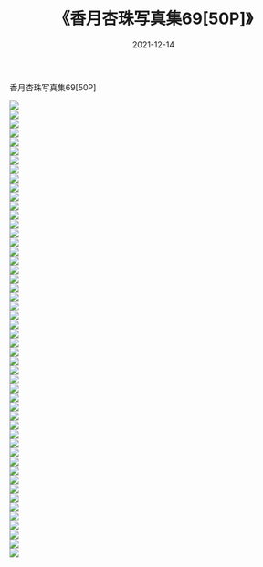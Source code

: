 ﻿---
layout: post
title:  《香月杏珠写真集69[50P]》
date:   2021-12-14
img: http://pic.660000.xyz/1:/性感/2021/香月杏珠写真集69[50P]/000.jpg
categories: [美女, 清纯, 唯美]
---

香月杏珠写真集69[50P]

  ![](http://pic.660000.xyz/1:/性感/2021/香月杏珠写真集69[50P]/001.jpg) <br> ![](http://pic.660000.xyz/1:/性感/2021/香月杏珠写真集69[50P]/002.jpg) <br> ![](http://pic.660000.xyz/1:/性感/2021/香月杏珠写真集69[50P]/003.jpg) <br> ![](http://pic.660000.xyz/1:/性感/2021/香月杏珠写真集69[50P]/004.jpg) <br> ![](http://pic.660000.xyz/1:/性感/2021/香月杏珠写真集69[50P]/005.jpg) <br> ![](http://pic.660000.xyz/1:/性感/2021/香月杏珠写真集69[50P]/006.jpg) <br> ![](http://pic.660000.xyz/1:/性感/2021/香月杏珠写真集69[50P]/007.jpg) <br> ![](http://pic.660000.xyz/1:/性感/2021/香月杏珠写真集69[50P]/008.jpg) <br> ![](http://pic.660000.xyz/1:/性感/2021/香月杏珠写真集69[50P]/009.jpg) <br> ![](http://pic.660000.xyz/1:/性感/2021/香月杏珠写真集69[50P]/010.jpg) <br> ![](http://pic.660000.xyz/1:/性感/2021/香月杏珠写真集69[50P]/011.jpg) <br> ![](http://pic.660000.xyz/1:/性感/2021/香月杏珠写真集69[50P]/012.jpg) <br> ![](http://pic.660000.xyz/1:/性感/2021/香月杏珠写真集69[50P]/013.jpg) <br> ![](http://pic.660000.xyz/1:/性感/2021/香月杏珠写真集69[50P]/014.jpg) <br> ![](http://pic.660000.xyz/1:/性感/2021/香月杏珠写真集69[50P]/015.jpg) <br> ![](http://pic.660000.xyz/1:/性感/2021/香月杏珠写真集69[50P]/016.jpg) <br> ![](http://pic.660000.xyz/1:/性感/2021/香月杏珠写真集69[50P]/017.jpg) <br> ![](http://pic.660000.xyz/1:/性感/2021/香月杏珠写真集69[50P]/018.jpg) <br> ![](http://pic.660000.xyz/1:/性感/2021/香月杏珠写真集69[50P]/019.jpg) <br> ![](http://pic.660000.xyz/1:/性感/2021/香月杏珠写真集69[50P]/020.jpg) <br> ![](http://pic.660000.xyz/1:/性感/2021/香月杏珠写真集69[50P]/021.jpg) <br> ![](http://pic.660000.xyz/1:/性感/2021/香月杏珠写真集69[50P]/022.jpg) <br> ![](http://pic.660000.xyz/1:/性感/2021/香月杏珠写真集69[50P]/023.jpg) <br> ![](http://pic.660000.xyz/1:/性感/2021/香月杏珠写真集69[50P]/024.jpg) <br> ![](http://pic.660000.xyz/1:/性感/2021/香月杏珠写真集69[50P]/025.jpg) <br> ![](http://pic.660000.xyz/1:/性感/2021/香月杏珠写真集69[50P]/026.jpg) <br> ![](http://pic.660000.xyz/1:/性感/2021/香月杏珠写真集69[50P]/027.jpg) <br> ![](http://pic.660000.xyz/1:/性感/2021/香月杏珠写真集69[50P]/028.jpg) <br> ![](http://pic.660000.xyz/1:/性感/2021/香月杏珠写真集69[50P]/029.jpg) <br> ![](http://pic.660000.xyz/1:/性感/2021/香月杏珠写真集69[50P]/030.jpg) <br> ![](http://pic.660000.xyz/1:/性感/2021/香月杏珠写真集69[50P]/031.jpg) <br> ![](http://pic.660000.xyz/1:/性感/2021/香月杏珠写真集69[50P]/032.jpg) <br> ![](http://pic.660000.xyz/1:/性感/2021/香月杏珠写真集69[50P]/033.jpg) <br> ![](http://pic.660000.xyz/1:/性感/2021/香月杏珠写真集69[50P]/034.jpg) <br> ![](http://pic.660000.xyz/1:/性感/2021/香月杏珠写真集69[50P]/035.jpg) <br> ![](http://pic.660000.xyz/1:/性感/2021/香月杏珠写真集69[50P]/036.jpg) <br> ![](http://pic.660000.xyz/1:/性感/2021/香月杏珠写真集69[50P]/037.jpg) <br> ![](http://pic.660000.xyz/1:/性感/2021/香月杏珠写真集69[50P]/038.jpg) <br> ![](http://pic.660000.xyz/1:/性感/2021/香月杏珠写真集69[50P]/039.jpg) <br> ![](http://pic.660000.xyz/1:/性感/2021/香月杏珠写真集69[50P]/040.jpg) <br> ![](http://pic.660000.xyz/1:/性感/2021/香月杏珠写真集69[50P]/041.jpg) <br> ![](http://pic.660000.xyz/1:/性感/2021/香月杏珠写真集69[50P]/042.jpg) <br> ![](http://pic.660000.xyz/1:/性感/2021/香月杏珠写真集69[50P]/043.jpg) <br> ![](http://pic.660000.xyz/1:/性感/2021/香月杏珠写真集69[50P]/044.jpg) <br> ![](http://pic.660000.xyz/1:/性感/2021/香月杏珠写真集69[50P]/045.jpg) <br> ![](http://pic.660000.xyz/1:/性感/2021/香月杏珠写真集69[50P]/046.jpg) <br> ![](http://pic.660000.xyz/1:/性感/2021/香月杏珠写真集69[50P]/047.jpg) <br> ![](http://pic.660000.xyz/1:/性感/2021/香月杏珠写真集69[50P]/048.jpg) <br> ![](http://pic.660000.xyz/1:/性感/2021/香月杏珠写真集69[50P]/049.jpg) <br> ![](http://pic.660000.xyz/1:/性感/2021/香月杏珠写真集69[50P]/050.jpg) <br>